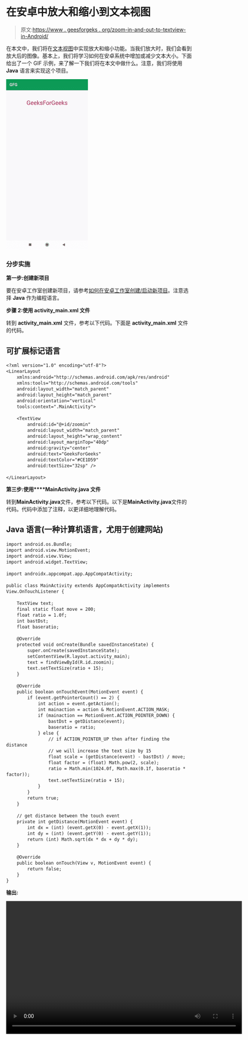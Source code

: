 # 在安卓中放大和缩小到文本视图

> 原文:[https://www . geesforgeks . org/zoom-in-and-out-to-textview-in-Android/](https://www.geeksforgeeks.org/zoom-in-and-out-to-textview-in-android/)

在本文中，我们将在[文本视图](https://www.geeksforgeeks.org/working-with-the-textview-in-android/)中实现放大和缩小功能。当我们放大时，我们会看到放大后的图像。基本上，我们将学习如何在安卓系统中增加或减少文本大小。下面给出了一个 GIF 示例，来了解一下我们将在本文中做什么。注意，我们将使用 **Java** 语言来实现这个项目。

![Zoom In and Out to TextView in Android Sample GIF](img/c5d5ea50e6216e74a7d33be5a02df86c.png)

### **分步实施**

**第一步:创建新项目**

要在安卓工作室创建新项目，请参考[如何在安卓工作室创建/启动新项目](https://www.geeksforgeeks.org/android-how-to-create-start-a-new-project-in-android-studio/)。注意选择 **Java** 作为编程语言。

**步骤 2:使用 activity_main.xml 文件**

转到 **activity_main.xml** 文件，参考以下代码。下面是 **activity_main.xml** 文件的代码。

## 可扩展标记语言

```
<?xml version="1.0" encoding="utf-8"?>
<LinearLayout
    xmlns:android="http://schemas.android.com/apk/res/android"
    xmlns:tools="http://schemas.android.com/tools"
    android:layout_width="match_parent"
    android:layout_height="match_parent"
    android:orientation="vertical"
    tools:context=".MainActivity">

    <TextView
        android:id="@+id/zoomin"
        android:layout_width="match_parent"
        android:layout_height="wrap_content"
        android:layout_marginTop="40dp"
        android:gravity="center"
        android:text="GeeksForGeeks"
        android:textColor="#CE1D59"
        android:textSize="32sp" />

</LinearLayout>
```

**第三步:使用****MainActivity.java 文件**

转到**MainActivity.java**文件，参考以下代码。以下是**MainActivity.java**文件的代码。代码中添加了注释，以更详细地理解代码。

## Java 语言(一种计算机语言，尤用于创建网站)

```
import android.os.Bundle;
import android.view.MotionEvent;
import android.view.View;
import android.widget.TextView;

import androidx.appcompat.app.AppCompatActivity;

public class MainActivity extends AppCompatActivity implements View.OnTouchListener {

    TextView text;
    final static float move = 200;
    float ratio = 1.0f;
    int bastDst;
    float baseratio;

    @Override
    protected void onCreate(Bundle savedInstanceState) {
        super.onCreate(savedInstanceState);
        setContentView(R.layout.activity_main);
        text = findViewById(R.id.zoomin);
        text.setTextSize(ratio + 15);
    }

    @Override
    public boolean onTouchEvent(MotionEvent event) {
        if (event.getPointerCount() == 2) {
            int action = event.getAction();
            int mainaction = action & MotionEvent.ACTION_MASK;
            if (mainaction == MotionEvent.ACTION_POINTER_DOWN) {
                bastDst = getDistance(event);
                baseratio = ratio;
            } else {
                // if ACTION_POINTER_UP then after finding the distance
                // we will increase the text size by 15
                float scale = (getDistance(event) - bastDst) / move;
                float factor = (float) Math.pow(2, scale);
                ratio = Math.min(1024.0f, Math.max(0.1f, baseratio * factor));
                text.setTextSize(ratio + 15);
            }
        }
        return true;
    }

    // get distance between the touch event
    private int getDistance(MotionEvent event) {
        int dx = (int) (event.getX(0) - event.getX(1));
        int dy = (int) (event.getY(0) - event.getY(1));
        return (int) Math.sqrt(dx * dx + dy * dy);
    }

    @Override
    public boolean onTouch(View v, MotionEvent event) {
        return false;
    }
}
```

**输出:**

<video class="wp-video-shortcode" id="video-587800-1" width="640" height="360" preload="metadata" controls=""><source type="video/mp4" src="https://media.geeksforgeeks.org/wp-content/uploads/20210402235244/zoomtext.mp4?_=1">[https://media.geeksforgeeks.org/wp-content/uploads/20210402235244/zoomtext.mp4](https://media.geeksforgeeks.org/wp-content/uploads/20210402235244/zoomtext.mp4)</video>